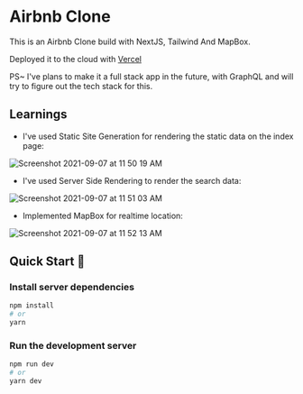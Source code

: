 # Airbnb Clone 

This is an Airbnb Clone build with NextJS, Tailwind And MapBox.

Deployed it to the cloud with [Vercel](https://airbnb-clone-dusky-mu.vercel.app) 

PS~ I've plans to make it a full stack app in the future, with GraphQL and will try to figure out the tech stack for this.

## Learnings

- I've used Static Site Generation for rendering the static data on the index page:
 
![Screenshot 2021-09-07 at 11 50 19 AM](https://user-images.githubusercontent.com/67803385/132294779-2f86b745-0fef-4955-ac50-51fafcb3204a.png)

- I've used Server Side Rendering to render the search data:

![Screenshot 2021-09-07 at 11 51 03 AM](https://user-images.githubusercontent.com/67803385/132295080-6ebb83f9-cd20-4710-bbc9-5400f32c94bf.png)

- Implemented MapBox for realtime location:

![Screenshot 2021-09-07 at 11 52 13 AM](https://user-images.githubusercontent.com/67803385/132295187-0bf4a939-69ac-4a92-9073-37e46d51a90f.png)


## Quick Start 🚀

### Install server dependencies

```bash
npm install
# or
yarn
```

### Run the development server

```bash
npm run dev
# or
yarn dev
```

